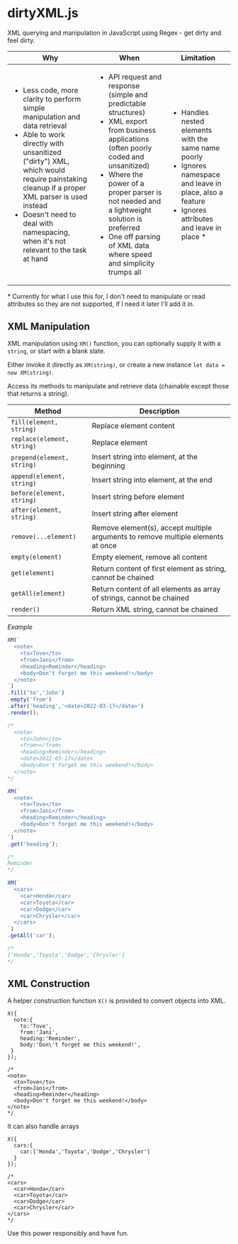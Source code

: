 # dirtyXML.js

XML querying and manipulation in JavaScript using Regex - get dirty and feel dirty.

<table>
  <thead>
  <tr>
    <th>Why</th>
      <th>When</th>
    <th>Limitation</th>

  </tr>
  </thead>
  <tbody>
    <tr>
      <td>
        <ul>
          <li>Less code, more clarity to perform simple manipulation and data retrieval</li>
          <li>Able to work directly with unsanitized ("dirty") XML, which would require painstaking cleanup if a proper XML parser is used instead</li>
          <li>Doesn't need to deal with namespacing, when it's not relevant to the task at hand</li>
        </ul>
      </td>
      <td>
        <ul>
          <li>API request and response (simple and predictable structures)</li>
          <li>XML export from business applications (often poorly coded and unsanitized)</li>
          <li>Where the power of a proper parser is not needed and a lightweight solution is preferred</li>
          <li>One off parsing of XML data where speed and simplicity trumps all</li> 
        </ul>
      </td>
      <td>
        <ul>
          <li>Handles nested elements with the same name poorly</li>
          <li>Ignores namespace and leave in place, also a feature</li>
          <li>Ignores attributes and leave in place *</li>
        </ul>
      </td>
    <tr>
</tbody>
</table>
  
\* Currently for what I use this for, I don't need to manipulate or read attributes so they are not supported, if I need it later I'll add it in.

## XML Manipulation

XML manipulation using `XM()` function, you can optionally supply it with a `string`, or start with a blank slate.

Either invoke it directly as `XM(string)`, or create a new instance `let data = new XM(string)`.

Access its methods to manipulate and retrieve data (chainable except those that returns a string).

| Method | Description |
| --- | --- |
| `fill(element, string)` | Replace element content |
| `replace(element, string)` | Replace element |
| `prepend(element, string)` | Insert string into element, at the beginning |
| `append(element, string)` | Insert string into element, at the end |
| `before(element, string)` |  Insert string before element |
| `after(element, string)` |  Insert string after element |
| `remove(...element)` | Remove element(s), accept multiple arguments to remove multiple elements at once |
| `empty(element)` | Empty element, remove all content |
| `get(element)` | Return content of first element as string, cannot be chained |
| `getAll(element)` | Return content of all elements as array of strings, cannot be chained |
| `render()` | Return XML string, cannot be chained |

*Example*
```JavaScript
XM(`
  <note>
    <to>Tove</to>
    <from>Jani</from>
    <heading>Reminder</heading>
    <body>Don't forget me this weekend!</body>
  </note>
`)
.fill('to','John')
.empty('from')
.after('heading','<date>2022-03-17</date>')
.render();

/*
  <note>
    <to>John</to>
    <from></from>
    <heading>Reminder</heading>
    <date>2022-03-17</date>
    <body>Don't forget me this weekend!</body>
  </note>
*/

XM(`
  <note>
    <to>Tove</to>
    <from>Jani</from>
    <heading>Reminder</heading>
    <body>Don't forget me this weekend!</body>
  </note>
`)
.get('heading');

/*
Reminder
*/

XM(`
  <cars>
    <car>Honda</car>
    <car>Toyota</car>
    <car>Dodge</car>
    <car>Chrysler</car>
  </cars>
`)
.getAll('car');

/*
['Honda','Toyota','Dodge','Chrysler']
*/
```
## XML Construction

A helper construction function `X()` is provided to convert objects into XML.

```
X({
  note:{
    to:'Tove',
    from:'Jani',
    heading:'Reminder',
    body:'Don\'t forget me this weekend!',
 }
});

/*
<note>
  <to>Tove</to>
  <from>Jani</from>
  <heading>Reminder</heading>
  <body>Don't forget me this weekend!</body>
</note>
*/
```

It can also handle arrays

```
X({
  cars:{
    car:['Honda','Toyota','Dodge','Chrysler']
  }
});

/*
<cars>
  <car>Honda</car>
  <car>Toyota</car>
  <car>Dodge</car>
  <car>Chrysler</car>
</cars>
*/
```

Use this power responsibly and have fun.
